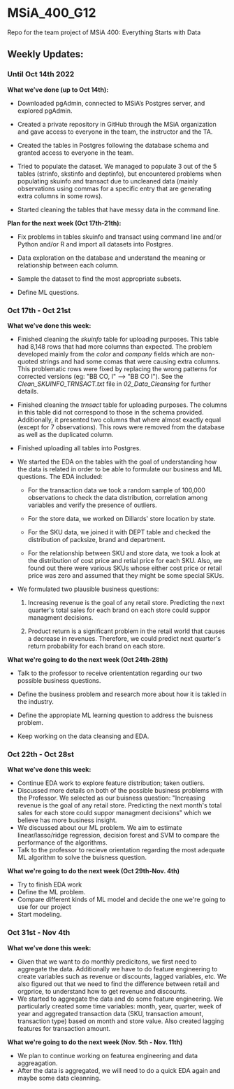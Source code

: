 # MSiA_400_G12
Repo for the team project of MSiA 400: Everything Starts with Data

## Weekly Updates: 

### Until Oct 14th 2022

**What we’ve done (up to Oct 14th):**

- Downloaded pgAdmin, connected to MSiA’s Postgres server, and explored pgAdmin.

- Created a private repository in GitHub through the MSiA organization and gave access to everyone in the team, the instructor and the TA.

- Created the tables in Postgres following the database schema and granted access to everyone in the team. 

- Tried to populate the dataset. We managed to populate 3 out of the 5 tables (strinfo, skstinfo and deptinfo), but encountered problems when populating skuinfo and transact due to uncleaned data (mainly observations using commas for a specific entry that are generating extra columns in some rows).  

- Started cleaning the tables that have messy data in the command line. 

**Plan for the next week (Oct 17th-21th):**

- Fix problems in tables skuinfo and transact using command line and/or Python and/or R and import all datasets into Postgres.

- Data exploration on the database and understand the meaning or relationship between each column.

- Sample the dataset to find the most appropriate subsets. 

- Define ML questions. 

### Oct 17th - Oct 21st 

**What we’ve done this week:**

- Finished cleaning the *skuinfo* table for uploading purposes. This table had 8,148 rows that had more columns than expected. The problem developed mainly from the *color* and *company* fields which are non-quoted strings and had some comas that were causing extra columns. This problematic rows were fixed by replacing the wrong patterns for corrected versions (eg: "BB CO, I" --> "BB CO I"). See the *Clean_SKUINFO_TRNSACT.txt* file in *02_Data_Cleansing* for further details. 

- Finished cleaning the *trnsact* table for uploading purposes. The columns in this table did not correspond to those in the schema provided. Additionally, it presented two columns that where almost exactly equal (except for 7 observations). This rows were removed from the database as well as the duplicated column. 

- Finished uploading all tables into Postgres.

- We started the EDA on the tables with the goal of understanding how the data is related in order to be able to formulate our business and ML questions. The EDA included: 

	- For the transaction data we took a random sample of 100,000 observations to check the data distribution, correlation among variables and verify the presence of outliers. 

	- For the store data, we worked on Dillards' store location by state. 

	- For the SKU data, we joined it with DEPT table and checked the distribution of packsize, brand and department. 
	
	- For the relationship between SKU and store data, we took a look at the distribution of cost price and retial price for each SKU. Also, we found out there were various SKUs whose either cost price or retail price was zero and assumed that they might be some special SKUs.

- We formulated two plausible business questions: 
	
	1. Increasing revenue is the goal of any retail store. Predicting the next quarter's total sales for each brand on each store could suppor managment decisions. 

	2. Product return is a significant problem in the retail world that causes a decrease in revenues. Therefore, we could predict next quarter's return probability for each brand on each store.


**What we're going to do the next week (Oct 24th-28th)**

- Talk to the professor to receive oriententation regarding our two possible business questions. 

- Define the business problem and research more about how it is takled in the industry. 

- Define the appropiate ML learning question to address the buisness problem. 

- Keep working on the data cleansing and EDA. 


### Oct 22th - Oct 28st 

**What we’ve done this week:**
- Continue EDA work to explore feature distribution; taken outliers.
- Discussed more details on both of the possible business problems with the Professor. We selected as our buisness question: "Increasing revenue is the goal of any retail store. Predicting the next month's total sales for each store could suppor managment decisions" which we believe has more business insight.
- We discussed about our ML problem. We aim to estimate linear/lasso/ridge regression, decision forest and SVM to compare the performance of the algorithms. 
- Talk to the professor to recieve orientation regarding the most adequate ML algorithm to solve the buisness question. 


**What we're going to do the next week (Oct 29th-Nov. 4th)**

- Try to finish EDA work
- Define the ML problem.
- Compare different kinds of ML model and decide the one we're going to use for our project
- Start modeling. 

### Oct 31st - Nov 4th

**What we’ve done this week:**
- Given that we want to do monthly predicitons, we first need to aggregate the data. Additionally we have to do feature engineering to create variables such as revenue or discounts, lagged variables, etc. We also figured out that we need to find the difference between retail and orgprice, to understand how to get revenue and discounts. 
- We started to aggregate the data and do some feature engineering. We particularly created some time variables: month, year, quarter, week of year and aggregated transaction data (SKU, transaction amount, transaction type) based on month and store value. Also created lagging features for transaction amount.


**What we're going to do the next week (Nov. 5th - Nov. 11th)**
- We plan to continue working on featurea engineering and data aggreagation. 
- After the data is aggregated, we will need to do a quick EDA again and maybe some data cleanning. 
